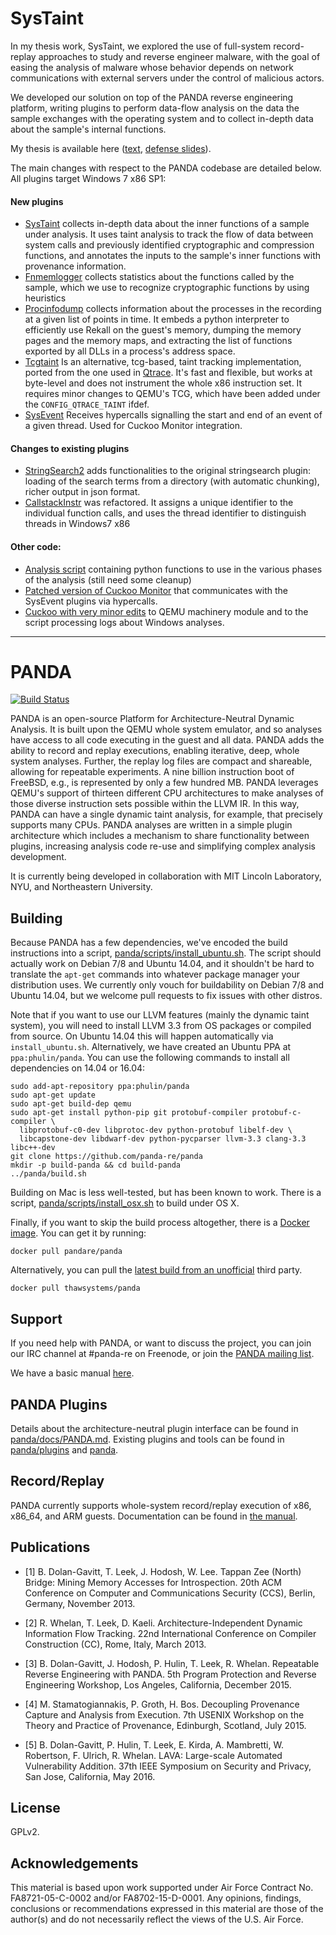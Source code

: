 # SysTaint

In my thesis work, SysTaint, we explored the use of full-system record-replay approaches to study and reverse engineer malware, with the goal of easing the analysis of malware whose behavior depends on
network communications with external servers under the control of malicious actors.

We developed our solution on top of the PANDA reverse engineering platform, writing plugins to perform data-flow analysis on the data the sample exchanges with the operating system and to collect in-depth
data about the sample's internal functions.

My thesis is available here
([text](https://www.gabrieleviglianisi.com/files/GabrieleViglianisi-SysTaint-Thesis.pdf),
[defense slides](https://www.gabrieleviglianisi.com/files/GabrieleViglianisi-SysTaint-Thesis-Defense.pdf)).

The main changes with respect to the PANDA codebase are detailed below. All plugins target Windows 7 x86 SP1:

#### New plugins

- [SysTaint](panda/plugins/systaint/) collects in-depth data about the inner functions of a sample under analysis. It uses taint analysis to track the flow of data between system calls and previously identified cryptographic and compression functions, and annotates the inputs to the sample's inner functions with provenance information.
- [Fnmemlogger](panda/plugins/fnmemlogger) collects statistics about the functions called by the sample, which we use to recognize cryptographic functions by using heuristics
- [Procinfodump](panda/plugins/procinfodump) collects information about the processes in the recording at a given list of points in time. It embeds a python interpreter to efficiently use Rekall on the guest's memory, dumping the memory pages and the memory maps, and extracting the list of functions exported by all DLLs in a process's address space.
- [Tcgtaint](panda/plugins/tcgtaint) Is an alternative, tcg-based, taint tracking implementation, ported from the one used in [Qtrace](https://github.com/rpaleari/qtrace). It's fast and flexible, but works at byte-level and does not instrument the whole x86 instruction set. It requires minor changes to  QEMU's TCG, which have been added under the `CONFIG_QTRACE_TAINT` ifdef.
- [SysEvent](panda/plugins/sysevent) Receives hypercalls signalling the start and end of an event of a given thread. Used for Cuckoo Monitor integration.

#### Changes to existing plugins

- [StringSearch2](panda/plugins/stringsearch2) adds functionalities to the original stringsearch plugin: loading of the search terms from a directory (with automatic chunking), richer output in json format. 
- [CallstackInstr](panda/plugins/callstack_instr) was refactored. It assigns a unique identifier to the individual function calls, and uses the thread identifier to distinguish threads in Windows7 x86

#### Other code:

- [Analysis script](systaint_scripts) containing python functions to use in the various phases of the analysis (still need some cleanup)
- [Patched version of Cuckoo Monitor](https://github.com/vigliag/cuckoo_monitor_panda) that communicates with the SysEvent plugins via hypercalls.
- [Cuckoo with very minor edits](https://github.com/vigliag/cuckoo) to QEMU machinery module and to the script processing logs about Windows analyses.

---


# PANDA

[![Build Status](https://travis-ci.org/panda-re/panda.svg?branch=master)](https://travis-ci.org/panda-re/panda)

PANDA is an open-source Platform for Architecture-Neutral Dynamic Analysis. It
is built upon the QEMU whole system emulator, and so analyses have access to all
code executing in the guest and all data. PANDA adds the ability to record and
replay executions, enabling iterative, deep, whole system analyses. Further, the
replay log files are compact and shareable, allowing for repeatable experiments.
A nine billion instruction boot of FreeBSD, e.g., is represented by only a few
hundred MB. PANDA leverages QEMU's support of thirteen different CPU
architectures to make analyses of those diverse instruction sets possible within
the LLVM IR. In this way, PANDA can have a single dynamic taint analysis, for
example, that precisely supports many CPUs. PANDA analyses are written in a
simple plugin architecture which includes a mechanism to share functionality
between plugins, increasing analysis code re-use and simplifying complex
analysis development.

It is currently being developed in collaboration with MIT Lincoln
Laboratory, NYU, and Northeastern University.

## Building

Because PANDA has a few dependencies, we've encoded the build instructions into
a script, [panda/scripts/install\_ubuntu.sh](panda/scripts/install\_ubuntu.sh).
The script should actually work on Debian 7/8 and Ubuntu 14.04, and it
shouldn't be hard to translate the `apt-get` commands into whatever package
manager your distribution uses. We currently only vouch for buildability  on
Debian 7/8 and Ubuntu 14.04, but we welcome pull requests to fix issues with
other distros.

Note that if you want to use our LLVM features (mainly the dynamic taint
system), you will need to install LLVM 3.3 from OS packages or compiled from
source. On Ubuntu 14.04 this will happen automatically via `install_ubuntu.sh`.
Alternatively, we have created an Ubuntu PPA at `ppa:phulin/panda`. You can use
the following commands to install all dependencies on 14.04 or 16.04:

```
sudo add-apt-repository ppa:phulin/panda
sudo apt-get update
sudo apt-get build-dep qemu
sudo apt-get install python-pip git protobuf-compiler protobuf-c-compiler \
  libprotobuf-c0-dev libprotoc-dev python-protobuf libelf-dev \
  libcapstone-dev libdwarf-dev python-pycparser llvm-3.3 clang-3.3 libc++-dev
git clone https://github.com/panda-re/panda
mkdir -p build-panda && cd build-panda
../panda/build.sh
```

Building on Mac is less well-tested, but has been known to work. There is a script,
[panda/scripts/install\_osx.sh](panda/scripts/install\_osx.sh) to build under OS X.

Finally, if you want to skip the build process altogether, there is a 
[Docker image](https://hub.docker.com/r/pandare/panda). You can get it by running:

    docker pull pandare/panda

Alternatively, you can pull the [latest build from an unofficial](https://hub.docker.com/r/thawsystems/panda) third party.

    docker pull thawsystems/panda

## Support

If you need help with PANDA, or want to discuss the project, you can join our
IRC channel at #panda-re on Freenode, or join the [PANDA mailing
list](http://mailman.mit.edu/mailman/listinfo/panda-users).

We have a basic manual [here](panda/docs/manual.md).

## PANDA Plugins

Details about the architecture-neutral plugin interface can be found in
[panda/docs/PANDA.md](panda/docs/PANDA.md). Existing plugins and tools can be found in
[panda/plugins](panda/plugins) and [panda](panda).

## Record/Replay

PANDA currently supports whole-system record/replay execution of x86, x86\_64,
and ARM guests. Documentation can be found in
[the manual](panda/docs/manual.md#recordreplay-details).

## Publications

* [1] B. Dolan-Gavitt, T. Leek, J. Hodosh, W. Lee.  Tappan Zee (North) Bridge:
Mining Memory Accesses for Introspection. 20th ACM Conference on Computer and
Communications Security (CCS), Berlin, Germany, November 2013.

* [2] R. Whelan, T. Leek, D. Kaeli.  Architecture-Independent Dynamic
Information Flow Tracking. 22nd International Conference on Compiler
Construction (CC), Rome, Italy, March 2013.

* [3] B. Dolan-Gavitt, J. Hodosh, P. Hulin, T. Leek, R. Whelan.
Repeatable Reverse Engineering with PANDA. 5th Program Protection and Reverse
Engineering Workshop, Los Angeles, California, December 2015.

* [4] M. Stamatogiannakis, P. Groth, H. Bos. Decoupling Provenance
Capture and Analysis from Execution. 7th USENIX Workshop on the Theory
and Practice of Provenance, Edinburgh, Scotland, July 2015.

* [5] B. Dolan-Gavitt, P. Hulin, T. Leek, E. Kirda, A. Mambretti,
W. Robertson, F. Ulrich, R. Whelan. LAVA: Large-scale Automated Vulnerability
Addition. 37th IEEE Symposium on Security and Privacy, San Jose,
California, May 2016.

## License

GPLv2.

## Acknowledgements

This material is based upon work supported under Air Force Contract No.
FA8721-05-C-0002 and/or FA8702-15-D-0001. Any opinions, findings,
conclusions or recommendations expressed in this material are those of
the author(s) and do not necessarily reflect the views of the U.S. Air
Force.
